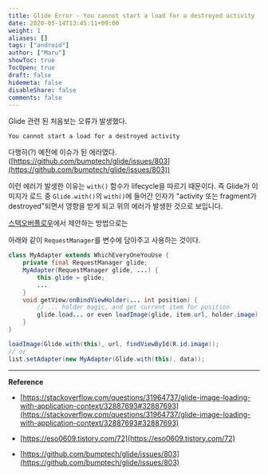 ```yaml
---
title: Glide Error - You cannot start a load for a destroyed activity
date: 2020-05-14T13:45:11+09:00
weight: 1
aliases: []
tags: ["android"]
author: ["Maru"]
showToc: true
TocOpen: true
draft: false
hidemeta: false
disableShare: false
comments: false
---
```


Glide 관련 된 처음보는 오류가 발생했다.

`You cannot start a load for a destroyed activity`

다행히(?) 예전에 이슈가 된 에러였다.([https://github.com/bumptech/glide/issues/803](https://github.com/bumptech/glide/issues/803))

이런 에러가 발생한 이유는 `with()` 함수가 lifecycle을 따르기 때문이다. 즉 Glide가 이미지가 로드 중 `Glide.with()`의 `with()`에 들어간 인자가
"activity 또는 fragment가 destroyed"되면서 영향을 받게 되고 위의 에러가 발생한 것으로 보입니다.

[스택오버플로우](https://stackoverflow.com/questions/31964737/glide-image-loading-with-application-context/32887693#32887693)에서 제안하는 방법으로는

아래와 같이 `RequestManager`를 변수에 담아주고 사용하는 것이다.

```java
class MyAdapter extends WhichEveryOneYouUse {
    private final RequestManager glide;
    MyAdapter(RequestManager glide, ...) {
        this.glide = glide;
        ...
    }
    void getView/onBindViewHolder(... int position) {
        // ... holder magic, and get current item for position
        glide.load... or even loadImage(glide, item.url, holder.image);
    }
}
```

```java
loadImage(Glide.with(this), url, findViewById(R.id.image));
// or
list.setAdapter(new MyAdapter(Glide.with(this), data));
```

---

**Reference**

- [https://stackoverflow.com/questions/31964737/glide-image-loading-with-application-context/32887693#32887693](https://stackoverflow.com/questions/31964737/glide-image-loading-with-application-context/32887693#32887693)

- [https://eso0609.tistory.com/72](https://eso0609.tistory.com/72)

- [https://github.com/bumptech/glide/issues/803](https://github.com/bumptech/glide/issues/803)
